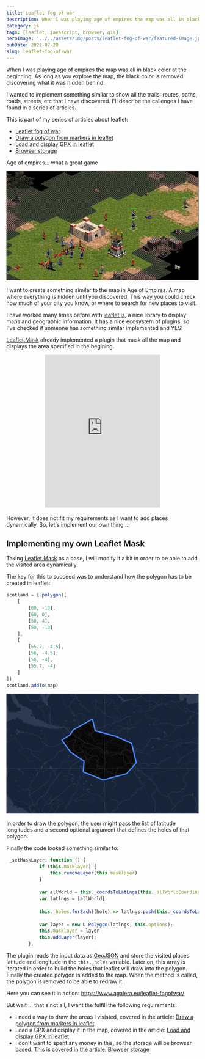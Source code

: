 ```yaml
---
title: Leaflet fog of war
description: When I was playing age of empires the map was all in black color at the beginning. As long as you explore the map, the black color is removed discovering what it was hidden behind. I wanted to implement something similar in a leaflet map. I'll describe the callenges I have found in a series of articles.
category: js
tags: [leaflet, javascript, browser, gis]
heroImage: '../../assets/img/posts/leaflet-fog-of-war/featured-image.jpg'
pubDate: 2022-07-20
slug: leaflet-fog-of-war
---
```


<style>
iframe {
    padding: 0;
    border-width: 0;
    width: 60%;
    height: 400px
}

.iframe-holder {
    display: flex;
    align-items: center;
    justify-content: center;
    padding-bottom: 5px;
}
</style>

When I was playing age of empires the map was all in black color at the beginning. As long as you explore the map, the black color is removed discovering what it was hidden behind.

I wanted to implement something similar to show all the trails, routes, paths, roads, streets, etc that I have discovered. I'll describe the callenges I have found in a series of articles.

<p><!--more--></p>

This is part of my series of articles about leaflet:

- <a href="/leaflet-fog-of-war">Leaflet fog of war</a>
- <a href="/leaflet-draw-polygon-markers">Draw a polygon from markers in leaflet</a>
- <a href="/leaflet-load-gpx">Load and display GPX in leaflet</a>
- <a href="/browser-storage">Browser storage</a>

Age of empires... what a great game

![Age of Empires map](../../assets/img/posts/leaflet-fog-of-war/age-of-empires.jpeg)

I want to create something similar to the map in Age of Empires. A map where everything is hidden until you discovered. This way you could check how much of your city you know, or where to search for new places to visit.

I have worked many times before with <a href="https://leafletjs.com/">leaflet js</a>, a nice library to display maps and geographic information. It has a nice ecosystem of plugins, so I've checked if someone has something similar implemented and YES!

<a href="https://github.com/ptma/Leaflet.Mask">Leaflet.Mask</a> already implemented a plugin that mask all the map and displays the area specified in the begining.

<div class="iframe-holder">
<iframe src="https://ptma.github.io/Leaflet.Mask/examples/mask.html"></iframe>
</div>

However, it does not fit my requirements as I want to add places dynamically. So, let's implement our own thing ...

## Implementing my own Leaflet Mask

Taking <a href="https://github.com/ptma/Leaflet.Mask">Leaflet.Mask</a> as a base, I will modify it a bit in order to be able to add the visited area dynamically.

The key for this to succeed was to understand how the polygon has to be created in leaflet:

```javascript
scotland = L.polygon([
	[
		[60, -13],
		[60, 0],
		[50, 4],
		[50, -13]
	],
	[
		[55.7, -4.5],
		[56, -4.5],
		[56, -4],
		[55.7, -4]
	]
])
scotland.addTo(map)
```

![Polygon with holes](../../assets/img/posts/leaflet-fog-of-war/holes.png)

In order to draw the polygon, the user might pass the list of latitude longitudes and a second optional argument that defines the holes of that polygon.

Finally the code looked something similar to:

```javascript
 _setMaskLayer: function () {
            if (this.masklayer) {
                this.removeLayer(this.masklayer)
            }

            var allWorld = this._coordsToLatLngs(this._allWorldCoordinates)
            var latlngs = [allWorld]

            this._holes.forEach((hole) => latlngs.push(this._coordsToLatLngs(hole)))

            var layer = new L.Polygon(latlngs, this.options);
            this.masklayer = layer
            this.addLayer(layer);
        },
```

The plugin reads the input data as <a href="https://en.wikipedia.org/wiki/GeoJSON">GeoJSON</a> and store the visited places latitude and longitude in the `this._holes` variable. Later on, this array is iterated in order to build the holes that leaflet will draw into the polygon. Finally the created polygon is added to the map. When the method is called, the polygon is removed to be able to redraw it.

Here you can see it in action: <a href="https://www.agalera.eu/leaflet-fogofwar/" target="_blank" rel="noopener">https://www.agalera.eu/leaflet-fogofwar/</a>

But wait ... that's not all, I want the fulfill the following requirements:

- I need a way to draw the areas I visisted, covered in the article: <a href="/leaflet-draw-polygon-markers/">Draw a polygon from markers in leaflet</a>
- Load a GPX and display it in the map, covered in the article: <a href="/leaflet-draw-polygon-markers/">Load and display GPX in leaflet</a>
- I don't want to spent any money in this, so the storage will be browser based. This is covered in the article: <a href="/browser-storage">Browser storage</a>

